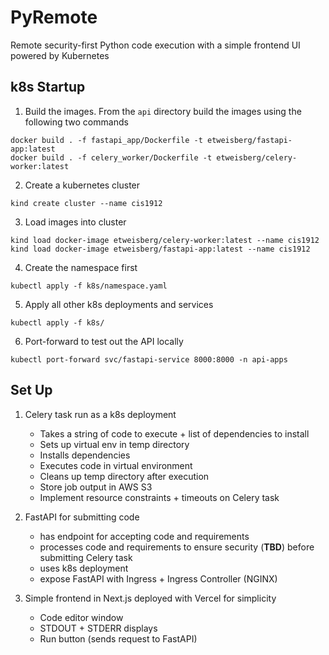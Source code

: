 # PyRemote

Remote security-first Python code execution with a simple frontend UI powered by Kubernetes

## k8s Startup

1. Build the images. From the `api` directory build the images using the following two commands

```
docker build . -f fastapi_app/Dockerfile -t etweisberg/fastapi-app:latest
docker build . -f celery_worker/Dockerfile -t etweisberg/celery-worker:latest
```

2. Create a kubernetes cluster

```
kind create cluster --name cis1912
```

3. Load images into cluster

```
kind load docker-image etweisberg/celery-worker:latest --name cis1912
kind load docker-image etweisberg/fastapi-app:latest --name cis1912
```

4. Create the namespace first

```
kubectl apply -f k8s/namespace.yaml
```

5. Apply all other k8s deployments and services

```
kubectl apply -f k8s/
```

6. Port-forward to test out the API locally

```
kubectl port-forward svc/fastapi-service 8000:8000 -n api-apps
```

## Set Up

1. Celery task run as a k8s deployment

   - Takes a string of code to execute + list of dependencies to install
   - Sets up virtual env in temp directory
   - Installs dependencies
   - Executes code in virtual environment
   - Cleans up temp directory after execution
   - Store job output in AWS S3
   - Implement resource constraints + timeouts on Celery task

2. FastAPI for submitting code

   - has endpoint for accepting code and requirements
   - processes code and requirements to ensure security (**TBD**) before submitting Celery task
   - uses k8s deployment
   - expose FastAPI with Ingress + Ingress Controller (NGINX)

3. Simple frontend in Next.js deployed with Vercel for simplicity

   - Code editor window
   - STDOUT + STDERR displays
   - Run button (sends request to FastAPI)
